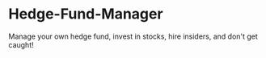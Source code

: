 # Hedge-Fund-Manager
Manage your own hedge fund, invest in stocks, hire insiders, and don't get caught!
